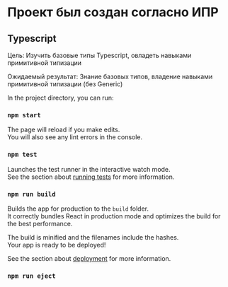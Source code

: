 # Проект был создан согласно ИПР

## Typescript
   
Цель: Изучить базовые типы Typescript, овладеть навыками примитивной типизации

Ожидаемый результат: Знание базовых типов, владение навыками примитивной типизации (без Generic)



In the project directory, you can run:

### `npm start`


The page will reload if you make edits.\
You will also see any lint errors in the console.

### `npm test`

Launches the test runner in the interactive watch mode.\
See the section about [running tests](https://facebook.github.io/create-react-app/docs/running-tests) for more information.

### `npm run build`

Builds the app for production to the `build` folder.\
It correctly bundles React in production mode and optimizes the build for the best performance.

The build is minified and the filenames include the hashes.\
Your app is ready to be deployed!

See the section about [deployment](https://facebook.github.io/create-react-app/docs/deployment) for more information.

### `npm run eject`


